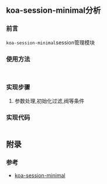 ## koa-session-minimal分析

### 前言
`koa-session-minimal`session管理模块


### 使用方法
```javascript



```

### 实现步骤
1. 参数处理,初始化过滤,阀等条件


### 实现代码
```javascript


```

## 附录

### 参考
- [koa-session-minimal](https://github.com/longztian/koa-session-minimal)